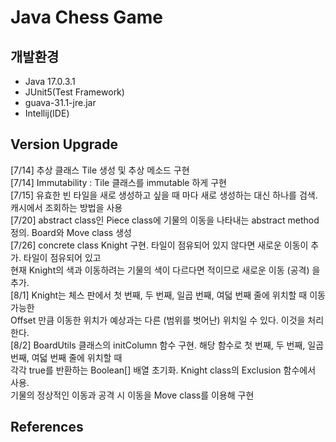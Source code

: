 # Java Chess Game 

## 개발환경

- Java 17.0.3.1   
- JUnit5(Test Framework)
- guava-31.1-jre.jar  
- Intellij(IDE)

## Version Upgrade

[7/14] 추상 클래스 Tile 생성 및 추상 메소드 구현  
[7/14] Immutability : Tile 클래스를 immutable 하게 구현  
[7/15] 유효한 빈 타일을 새로 생성하고 싶을 때 마다 새로 생성하는 대신 하나를 검색.
캐시에서 조회하는 방법을 사용     
[7/20] abstract class인 Piece class에 기물의 이동을 나타내는 abstract method 정의.
Board와 Move class 생성  
[7/26] concrete class Knight 구현. 타일이 점유되어 있지 않다면 새로운 이동이 추가. 타일이 점유되어 있고  
현재 Knight의 색과 이동하려는 기물의 색이 다르다면 적이므로 새로운 이동 (공격) 을 추가.  
[8/1] Knight는 체스 판에서 첫 번째, 두 번째, 일곱 번째, 여덟 번째 줄에 위치할 때 이동 가능한  
Offset 만큼 이동한 위치가 예상과는 다른 (범위를 벗어난) 위치일 수 있다. 이것을 처리한다.  
[8/2] BoardUtils 클래스의 initColumn 함수 구현. 해당 함수로 첫 번째, 두 번째, 일곱 번째, 여덟 번째 줄에 위치할 때  
각각 true를 반환하는 Boolean[] 배열 초기화. Knight class의 Exclusion 함수에서 사용.  
기물의 정상적인 이동과 공격 시 이동을 Move class를 이용해 구현


## References







 